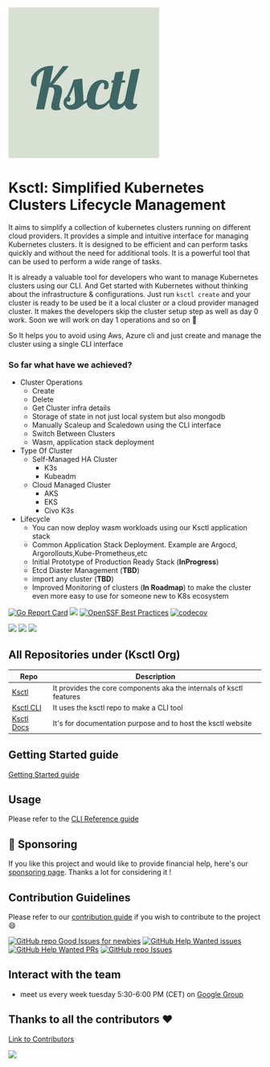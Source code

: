 ![CoverPage Social Media](./assets/img/cover.svg)

# Ksctl: Simplified Kubernetes Clusters Lifecycle Management


It aims to simplify a collection of kubernetes clusters running on different cloud providers. It provides a simple and intuitive interface for managing Kubernetes clusters. It is designed to be efficient and can perform tasks quickly and without the need for additional tools. It is a powerful tool that can be used to perform a wide range of tasks.

It is already a valuable tool for developers who want to manage Kubernetes clusters using our CLI. And Get started with Kubernetes without thinking about the infrastructure & configurations. Just run `ksctl create` and your cluster is ready to be used be it a local cluster or a cloud provider managed cluster. It makes the developers skip the cluster setup step as well as day 0 work. Soon we will work on day 1 operations and so on 🙂

So It helps you to avoid using Aws, Azure cli and just create and manage the cluster using a single CLI interface


### So far what have we achieved?
* Cluster Operations
  * Create
  * Delete
  * Get Cluster infra details
  * Storage of state in not just local system but also mongodb
  * Manually Scaleup and Scaledown using the CLI interface
  * Switch Between Clusters
  * Wasm, application stack deployment
* Type Of Cluster
  * Self-Managed HA Cluster
    * K3s
    * Kubeadm
  * Cloud Managed Cluster
    * AKS
    * EKS
    * Civo K3s
* Lifecycle
  * You can now deploy wasm workloads using our Ksctl application stack
  * Common Application Stack Deployment. Example are Argocd, Argorollouts,Kube-Prometheus,etc
  * Initial Prototype of Production Ready Stack (**InProgress**)
  * Etcd Diaster Management (**TBD**)
  * import any cluster (**TBD**)
  * Improved Monitoring of clusters (**In Roadmap**) to make the cluster even more easy to use for someone new to K8s ecosystem


[![Go Report Card](https://goreportcard.com/badge/github.com/ksctl/ksctl)](https://goreportcard.com/report/github.com/ksctl/ksctl) [![](https://pkg.go.dev/badge/github.com/ksctl/ksctl.svg)](https://pkg.go.dev/github.com/ksctl/ksctl) [![OpenSSF Best Practices](https://www.bestpractices.dev/projects/7469/badge)](https://www.bestpractices.dev/projects/7469) [![codecov](https://codecov.io/gh/ksctl/ksctl/branch/main/graph/badge.svg?token=QM61IOCPKC)](https://codecov.io/gh/ksctl/ksctl)

![](https://img.shields.io/github/license/ksctl/ksctl?style=for-the-badge) ![](https://img.shields.io/github/issues/ksctl/ksctl?style=for-the-badge) ![](https://img.shields.io/github/forks/ksctl/ksctl?style=for-the-badge)


## All Repositories under (Ksctl Org)
| Repo                                        | Description                                                         |
|---------------------------------------------|---------------------------------------------------------------------|
| [Ksctl](https://github.com/ksctl/ksctl)     | It provides the core components aka the internals of ksctl features |
| [Ksctl CLI](https://github.com/ksctl/cli)   | It uses the ksctl repo to make a CLI tool                           |
| [Ksctl Docs](https://github.com/ksctl/docs) | It's for documentation purpose and to host the ksctl website        |

## Getting Started guide

[Getting Started guide](https://docs.ksctl.com/docs/getting-started/)

## Usage

Please refer to the [CLI Reference guide](https://docs.ksctl.com/docs/reference/cli/)

## 🙏 Sponsoring
If you like this project and would like to provide financial help, here's our [sponsoring page](https://github.com/sponsors/dipankardas011). Thanks a lot for considering it !

## Contribution Guidelines
Please refer to our [contribution guide](https://docs.ksctl.com/docs/contribution-guidelines/) if you wish to contribute to the project :smile:

[![GitHub repo Good Issues for newbies](https://img.shields.io/github/issues/ksctl/ksctl/good%20first%20issue?style=flat&logo=github&logoColor=green&label=Good%20First%20issues)](https://github.com/ksctl/ksctl/issues?q=is%3Aopen+is%3Aissue+label%3A%22good+first+issue%22) [![GitHub Help Wanted issues](https://img.shields.io/github/issues/ksctl/ksctl/help%20wanted?style=flat&logo=github&logoColor=b545d1&label=%22Help%20Wanted%22%20issues)](https://github.com/ksctl/ksctl/issues?q=is%3Aopen+is%3Aissue+label%3A%22help+wanted%22) [![GitHub Help Wanted PRs](https://img.shields.io/github/issues-pr/ksctl/ksctl/help%20wanted?style=flat&logo=github&logoColor=b545d1&label=%22Help%20Wanted%22%20PRs)](https://github.com/ksctl/ksctl/pulls?q=is%3Aopen+is%3Aissue+label%3A%22help+wanted%22) [![GitHub repo Issues](https://img.shields.io/github/issues/ksctl/ksctl?style=flat&logo=github&logoColor=red&label=Issues)](https://github.com/ksctl/ksctl/issues?q=is%3Aopen)

## Interact with the team
* meet us every week tuesday 5:30-6:00 PM (CET) on [Google Group](https://groups.google.com/g/ksctl)

## Thanks to all the contributors ❤️
[Link to Contributors](https://github.com/ksctl/ksctl/graphs/contributors)

<a href="https://github.com/ksctl/ksctl/graphs/contributors">
	<img src="https://contrib.rocks/image?repo=ksctl/ksctl" />
</a>
